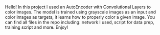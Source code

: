 Hello!
In this project I used an AutoEncoder with Convolutional Layers to color images.
The model is trained using grayscale images as an input and color images as targets, it learns how to properly color a given image.
You can find all files in the repo including: network I used, script for data prep, training script and more. Enjoy!
